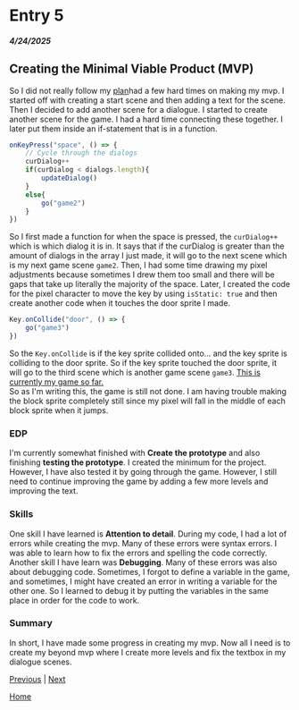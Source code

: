 # Entry 5
##### 4/24/2025

## Creating the Minimal Viable Product (MVP)
So I did not really follow my [plan](https://github.com/xinyangl5722/sep11-freedom-project/blob/main/prep/plan.md)had a few hard times on making my mvp. I started off with creating a start scene and then adding a text for the scene. Then I decided to add another scene for a dialogue. I started to create another scene for the game. I had a hard time connecting these together. I later put them inside an if-statement that is in a function.
```js
onKeyPress("space", () => {
    // Cycle through the dialogs
    curDialog++
    if(curDialog < dialogs.length){
        updateDialog()
    }
    else{
        go("game2")
    }
})
```
So I first made a function for when the space is pressed, the `curDialog++` which is which dialog it is in. It says that if the curDialog is greater than the amount of dialogs in the array I just made, it will go to the next scene which is my next game scene `game2`.
Then, I had some time drawing my pixel adjustments because sometimes I drew them too small and there will be gaps that take up literally the majority of the space. Later, I created the code for the pixel character to move the key by using `isStatic: true` and then create another code when it touches the door sprite I made.
```js
Key.onCollide("door", () => {
    go("game3")
})
```
So the `Key.onCollide` is if the key sprite collided onto... and the key sprite is colliding to the door sprite. So if the key sprite touched the door sprite, it will go to the third scene which is another game scene `game3`. [This is currently my game so far.](https://xinyangl5722.github.io/sep11-freedom-project/index.html)  
So as I'm writing this, the game is still not done. I am having trouble making the block sprite completely still since my pixel will fall in the middle of each block sprite when it jumps.

### EDP
I'm currently somewhat finished with **Create the prototype** and also finishing **testing the prototype**. I created the minimum for the project. However, I have also tested it by going through the game. However, I still need to continue improving the game by adding a few more levels and improving the text.

### Skills
One skill I have learned is **Attention to detail**. During my code, I had a lot of errors while creating the mvp. Many of these errors were syntax errors. I was able to learn how to fix the errors and spelling the code correctly.
Another skill I have learn was **Debugging**. Many of these errors was also about debugging code. Sometimes, I forgot to define a variable in the game, and sometimes, I might have created an error in writing a variable for the other one. So I learned to debug it by putting the variables in the same place in order for the code to work.

### Summary
In short, I have made some progress in creating my mvp. Now all I need is to create my beyond mvp where I create more levels and fix the textbox in my dialogue scenes.

[Previous](entry04.md) | [Next](entry06.md)

[Home](../README.md)
